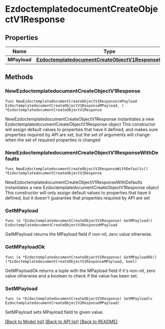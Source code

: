 # EzdoctemplatedocumentCreateObjectV1Response

## Properties

Name | Type | Description | Notes
------------ | ------------- | ------------- | -------------
**MPayload** | [**EzdoctemplatedocumentCreateObjectV1ResponseMPayload**](EzdoctemplatedocumentCreateObjectV1ResponseMPayload.md) |  | 

## Methods

### NewEzdoctemplatedocumentCreateObjectV1Response

`func NewEzdoctemplatedocumentCreateObjectV1Response(mPayload EzdoctemplatedocumentCreateObjectV1ResponseMPayload, ) *EzdoctemplatedocumentCreateObjectV1Response`

NewEzdoctemplatedocumentCreateObjectV1Response instantiates a new EzdoctemplatedocumentCreateObjectV1Response object
This constructor will assign default values to properties that have it defined,
and makes sure properties required by API are set, but the set of arguments
will change when the set of required properties is changed

### NewEzdoctemplatedocumentCreateObjectV1ResponseWithDefaults

`func NewEzdoctemplatedocumentCreateObjectV1ResponseWithDefaults() *EzdoctemplatedocumentCreateObjectV1Response`

NewEzdoctemplatedocumentCreateObjectV1ResponseWithDefaults instantiates a new EzdoctemplatedocumentCreateObjectV1Response object
This constructor will only assign default values to properties that have it defined,
but it doesn't guarantee that properties required by API are set

### GetMPayload

`func (o *EzdoctemplatedocumentCreateObjectV1Response) GetMPayload() EzdoctemplatedocumentCreateObjectV1ResponseMPayload`

GetMPayload returns the MPayload field if non-nil, zero value otherwise.

### GetMPayloadOk

`func (o *EzdoctemplatedocumentCreateObjectV1Response) GetMPayloadOk() (*EzdoctemplatedocumentCreateObjectV1ResponseMPayload, bool)`

GetMPayloadOk returns a tuple with the MPayload field if it's non-nil, zero value otherwise
and a boolean to check if the value has been set.

### SetMPayload

`func (o *EzdoctemplatedocumentCreateObjectV1Response) SetMPayload(v EzdoctemplatedocumentCreateObjectV1ResponseMPayload)`

SetMPayload sets MPayload field to given value.



[[Back to Model list]](../README.md#documentation-for-models) [[Back to API list]](../README.md#documentation-for-api-endpoints) [[Back to README]](../README.md)


